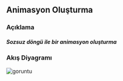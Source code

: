 
## Animasyon Oluşturma

### Açıklama
##### Sozsuz döngü ile bir animasyon oluşturma




### Akış Diyagramı


![goruntu](https://raw.githubusercontent.com/mustafadalga/akis-diyagramlari/master/AnimasyonOlusturma/goruntu.bmp)


